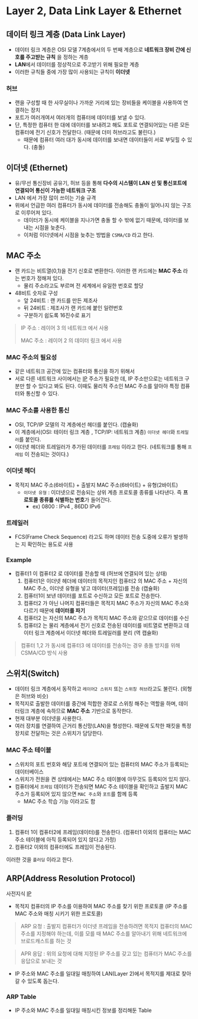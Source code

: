 # Layer 2, Data Link Layer & Ethernet

## 데이터 링크 계층 (Data Link Layer)
- 데이터 링크 계층은 OSI 모델 7계층에서의 두 번째 계층으로 **네트워크 장비 간에 신호를 주고받는 규칙** 을 정하는 계층
- **LAN**에서 데이터를 정상적으로 주고받기 위해 필요한 계층
- 이러한 규칙들 중에 가장 많이 사용되는 규칙이 **이더넷**

### 허브
- 랜을 구성할 때 한 사무실이나 가까운 거리에 있는 장비들을 케이블을 사용하여 연결하는 장치
- 포트가 여러개여서 여러개의 컴퓨터에 데이터를 보낼 수 있다.
- 단, 특정한 컴퓨터 한 대에 데이터를 보내려고 해도 포트로 연결되어있는 다른 모든 컴퓨터에 전기 신호가 전달한다. (때문에 더미 허브라고도 불린다.)
  - 때문에 컴퓨터 여러 대가 동시에 데이터를 보내면 데이터들이 서로 부딪힐 수 있다. (충돌)

## 이더넷 (Ethernet)
- 유/무선 통신장비 공유기, 허브 등을 통해 **다수의 시스템이 LAN 선 및 통신포트에 연결되어 통신이 가능한 네트워크 구조**
- LAN 에서 가장 많이 쓰이는 기술 규격
- 위에서 언급한 여러 컴퓨터가 동시에 데이터를 전송해도 충돌이 일어나지 않는 구조로 이루어져 있다.
  - 데이터가 동시에 케이블을 지나가면 충돌 할 수 밖에 없기 때문에, 데이터를 보내는 시점을 늦춘다.
  - 이처럼 이더넷에서 시점을 늦추는 방법을 `CSMA/CD` 라고 한다. 

## MAC 주소
- 랜 카드는 비트열(0,1)을 전기 신호로 변환한다. 이러한 랜 카드에는 **MAC 주소** 라는 번호가 정해져 있다.
  - 물리 주소라고도 부르며 전 세계에서 유일한 번호로 할당
- 48비트 숫자로 구성
  - 앞 24비트 : 랜 카드를 만든 제조사
  - 뒤 24비트 : 제조사가 랜 카드에 붙인 일련번호
  - 구분하기 쉽도록 16진수로 표기
> IP 주소 : 레이어 3 의 네트워크 에서 사용
> 
> MAC 주소 : 레이어 2 의 데이터 링크 에서 사용

### MAC 주소의 필요성
- 같은 네트워크 공간에 있는 컴퓨터와 통신을 하기 위해서
- 서로 다른 네트워크 사이에서는 [IP](https://github.com/royroyee/gonet/tree/main/03-layer/03-network-layer#ip) 주소가 필요한 데, IP 주소만으로는 네트워크 구분만 할 수 있다고 봐도 된다. 이때도 물리적 주소인 MAC 주소를 알아야 특정 컴퓨터와 통신할 수 있다.

### MAC 주소를 사용한 통신
- OSI, TCP/IP 모델의 각 계층에선 헤더를 붙인다. (캡슐화)
- 이 계층에서(OSI: 테이터 링크 계층 , TCP/IP: 네트워크 계층) `이더넷 헤더`와 `트레일러`를 붙인다.
- 이더넷 헤더와 트레일러가 추가된 데이터를 `프레임` 이라고 한다. (네트워크를 통해 `프레임` 이 전송되는 것이다.)

### 이더넷 헤더
- 목적지 MAC 주소(6바이트) + 출발지 MAC 주소(6바이트) + 유형(2바이트)
  - `이더넷 유형` : 이더넷으로 전송되는 상위 계층 프로토콜 종류를 나타낸다. 즉 **프로토콜 종류를 식별하는 번호**가 들어간다.
    - ex) 0800 : IPv4 , 86DD IPv6

### 트레일러
- FCS(Frame Check Sequence) 라고도 하며 데이터 전송 도중에 오류가 발생하는 지 확인하는 용도로 사용

### Example
- 컴퓨터1 이 컴퓨터2 로 데이터를 전송할 때 (허브에 연결되어 있는 상태)
    1. 컴퓨터1은 이더넷 헤더에 데이터의 목적지인 컴퓨터2 의 MAC 주소 + 자신의 MAC 주소, 이더넷 유형을 넣고 데이터(프레임)를 전송 (캡슐화)
    2. 컴퓨터1이 보낸 데이터를 포트로 수신하고 모든 포트로 전송한다.
    3. 컴퓨터2 가 아닌 나머지 컴퓨터들은 목적지 MAC 주소가 자신의 MAC 주소와 다르기 때문에 **데이터를 파기**
    4. 컴퓨터2 는 자신의 MAC 주소가 목적지 MAC 주소와 같으므로 데이터를 수신
    5. 컴퓨터2 는 물리 계층에서 전기 신호로 전송된 데이터를 비트열로 변환하고 데이터 링크 계층에서 이더넷 헤더와 트레일러를 분리 (역 캡슐화)
> 컴퓨터 1,2 가 동시에 컴퓨터3 에 데이터를 전송하는 경우 충돌 방지를 위해 CSMA/CD 방식 사용


## 스위치(Switch)
- 데이터 링크 계층에서 동작하고 `레이어2 스위치` 또는 `스위칭 허브`라고도 불린다. (외형은 허브와 비슷)
- 목적지로 출발한 데이터를 중간에 적합한 경로로 스위칭 해주는 역할을 하며, 데이터링크 계층에 속하므로 **MAC 주소** 기반으로 동작한다.
- 현재 대부분 이더넷을 사용한다.
- 여러 장치를 연결하여 근거리 통신망(LAN)을 형성한다. 때문에 도착한 패킷을 특정 장치로 전달하는 것은 스위치가 담당한다.

### MAC 주소 테이블
- 스위치의 포트 번호와 해당 포트에 연결되어 있는 컴퓨터의 MAC 주소가 등록되는 데이터베이스
- 스위치가 전원을 켠 상태에서는 MAC 주소 테이블에 아무것도 등록되어 있지 않다.
- 컴퓨터에서 `프레임` 데이터가 전송되면 MAC 주소 테이블을 확인하고 출발지 MAC 주소가 등록되어 있지 않으면 `MAC 주소`와 `포트`를 함께 등록
  - MAC 주소 학습 기능 이라고도 함

### 플러딩
 1. 컴퓨터 1이 컴퓨터2에 프레임(데이터)를 전송한다. (컴퓨터1 이외의 컴퓨터는 MAC 주소 테이블에 아직 등록되어 있지 않다고 가정)
 2. 컴퓨터2 이외의 컴퓨터에도 프레임이 전송된다.

이러한 것을 `플러딩` 이라고 한다.


## ARP(Address Resolution Protocol)
사전지식 [IP](https://github.com/royroyee/gonet/tree/main/03-layer/03-network-layer#ip)
- 목적지 컴퓨터의 IP 주소를 이용하여 MAC 주소를 찾기 위한 프로토콜 (IP 주소를 MAC 주소와 매칭 시키기 위한 프로토콜)
> ARP 요청 : 출발지 컴퓨터가 이더넷 프레임을 전송하려면 목적지 컴퓨터의 MAC 주소를 지정해야 하는데, 이를 모를 때 MAC 주소를 알아내기 위해 네트워크에 브로드캐스트를 하는 것

> APR 응답 : 위의 요청에 대해 지정된 IP 주소를 갖고 있는 컴퓨터가 MAC 주소를 응답으로 보내는 것
- IP 주소와 MAC 주소를 일대일 매칭하여 LAN(Layer 2)에서 목적지를 제대로 찾아갈 수 있도록 돕는다.

### ARP Table
- IP 주소와 MAC 주소를 일대일 매칭시킨 정보를 정리해둔 Table